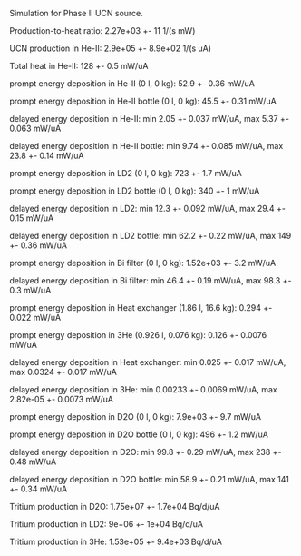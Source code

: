 Simulation for Phase II UCN source.

Production-to-heat ratio:
2.27e+03 +- 11 1/(s mW)

UCN production in He-II:
2.9e+05 +- 8.9e+02 1/(s uA)

Total heat in He-II:
128 +- 0.5 mW/uA

prompt energy deposition in He-II (0 l, 0 kg):
52.9 +- 0.36 mW/uA

prompt energy deposition in He-II bottle (0 l, 0 kg):
45.5 +- 0.31 mW/uA

delayed energy deposition in He-II:
min 2.05 +- 0.037 mW/uA, max 5.37 +- 0.063 mW/uA

delayed energy deposition in He-II bottle:
min 9.74 +- 0.085 mW/uA, max 23.8 +- 0.14 mW/uA

prompt energy deposition in LD2 (0 l, 0 kg):
723 +- 1.7 mW/uA

prompt energy deposition in LD2 bottle (0 l, 0 kg):
340 +- 1 mW/uA

delayed energy deposition in LD2:
min 12.3 +- 0.092 mW/uA, max 29.4 +- 0.15 mW/uA

delayed energy deposition in LD2 bottle:
min 62.2 +- 0.22 mW/uA, max 149 +- 0.36 mW/uA

prompt energy deposition in Bi filter (0 l, 0 kg):
1.52e+03 +- 3.2 mW/uA

delayed energy deposition in Bi filter:
min 46.4 +- 0.19 mW/uA, max 98.3 +- 0.3 mW/uA

prompt energy deposition in Heat exchanger (1.86 l, 16.6 kg):
0.294 +- 0.022 mW/uA

prompt energy deposition in 3He (0.926 l, 0.076 kg):
0.126 +- 0.0076 mW/uA

delayed energy deposition in Heat exchanger:
min 0.025 +- 0.017 mW/uA, max 0.0324 +- 0.017 mW/uA

delayed energy deposition in 3He:
min 0.00233 +- 0.0069 mW/uA, max 2.82e-05 +- 0.0073 mW/uA

prompt energy deposition in D2O (0 l, 0 kg):
7.9e+03 +- 9.7 mW/uA

prompt energy deposition in D2O bottle (0 l, 0 kg):
496 +- 1.2 mW/uA

delayed energy deposition in D2O:
min 99.8 +- 0.29 mW/uA, max 238 +- 0.48 mW/uA

delayed energy deposition in D2O bottle:
min 58.9 +- 0.21 mW/uA, max 141 +- 0.34 mW/uA

Tritium production in D2O:
1.75e+07 +- 1.7e+04 Bq/d/uA

Tritium production in LD2:
9e+06 +- 1e+04 Bq/d/uA

Tritium production in 3He:
1.53e+05 +- 9.4e+03 Bq/d/uA

